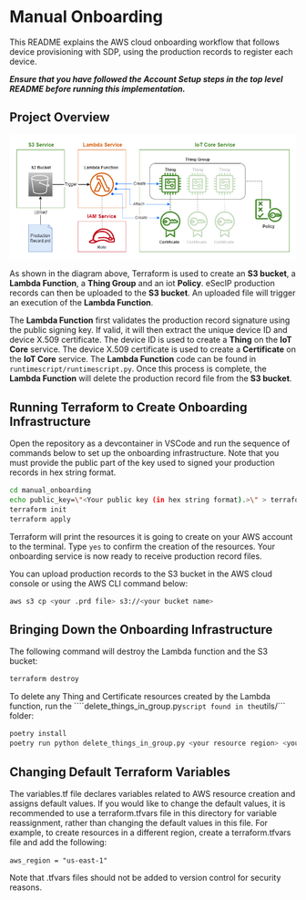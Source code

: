 # Manual Onboarding

This README explains the AWS cloud onboarding workflow that follows device
provisioning with SDP, using the production records to register each device.

***Ensure that you have followed the Account Setup steps in the top level
README before running this implementation.***

## Project Overview

![Alt text for image](Architecture.drawio.png)

As shown in the diagram above, Terraform is used to create an **S3 bucket**,
a **Lambda Function**, a **Thing Group** and an iot **Policy**. eSecIP
production records can then be uploaded to the **S3 bucket**. An uploaded
file will trigger an execution of the **Lambda Function**.

The **Lambda Function** first validates the production record signature using
the public signing key. If valid, it will then extract the unique device ID
and device X.509 certificate. The device ID is used to create a **Thing** on
the **IoT Core** service. The device X.509 certificate is used to create a
**Certificate** on the **IoT Core** service. The **Lambda Function** code can
be found in ```runtimescript/runtimescript.py```. Once this process is
complete, the **Lambda Function** will delete the production record file from
the **S3 bucket**.

## Running Terraform to Create Onboarding Infrastructure

Open the repository as a devcontainer in VSCode and run the sequence of
commands below to set up the onboarding infrastructure. Note that you must
provide the public part of the key used to signed your production records in
hex string format.

```bash
cd manual_onboarding
echo public_key=\"<Your public key (in hex string format).>\" > terraform.tfvars
terraform init
terraform apply
```

Terraform will print the resources it is going to create on your AWS account
to the terminal. Type `yes` to confirm the creation of the resources. Your
onboarding service is now ready to receive production record files.

You can upload production records to the S3 bucket in the AWS cloud console or
using the AWS CLI command below:

```bash
aws s3 cp <your .prd file> s3://<your bucket name>
```

## Bringing Down the Onboarding Infrastructure

The following command will destroy the Lambda function and the S3 bucket:

```bash
terraform destroy
```

To delete any Thing and Certificate resources created by the Lambda function,
run the ````delete_things_in_group.py``` script found in the ```utils/```
folder:

```bash
poetry install
poetry run python delete_things_in_group.py <your resource region> <your thing group name>
```

## Changing Default Terraform Variables

The variables.tf file declares variables related to AWS resource creation and
assigns default values. If you would like to change the default values, it is
recommended to use a terraform.tfvars file in this directory for variable
reassignment, rather than changing the default values in this file. For
example, to create resources in a different region, create a terraform.tfvars
file and add the following:

```aws_region = "us-east-1"```

Note that .tfvars files should not be added to version control for security
reasons.
